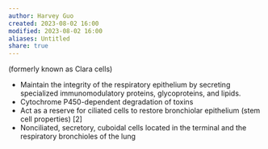 ```yaml
---
author: Harvey Guo
created: 2023-08-02 16:00
modified: 2023-08-02 16:00
aliases: Untitled
share: true
---
```

 (formerly known as Clara cells)
- Maintain the integrity of the respiratory epithelium by secreting specialized immunomodulatory proteins, glycoproteins, and lipids.
- Cytochrome P450-dependent degradation of toxins
- Act as a reserve for ciliated cells to restore bronchiolar epithelium (stem cell properties) [2]
- Nonciliated, secretory, cuboidal cells located in the terminal and the respiratory bronchioles of the lung

